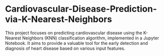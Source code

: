 # Cardiovascular-Disease-Prediction-via-K-Nearest-Neighbors
 This project focuses on predicting cardiovascular disease using the K-Nearest Neighbors (KNN) classification algorithm, implemented in a Jupyter Notebook. It aims to provide a valuable tool for the early detection and diagnosis of heart disease based on various input features.
